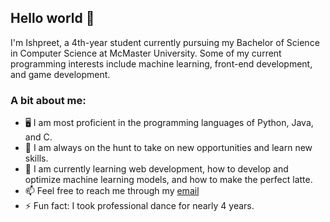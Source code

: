 ## Hello world 👋

I'm Ishpreet, a 4th-year student currently pursuing my Bachelor of Science in Computer Science at McMaster University. Some of my current programming interests include machine learning, front-end development, and game development.

### A bit about me:

- 🖥️ I am most proficient in the programming languages of Python, Java, and C.
- 🔭 I am always on the hunt to take on new opportunities and learn new skills.
- 🌱 I am currently learning web development, how to develop and optimize machine learning models, and how to make the perfect latte. 
- 📫 Feel free to reach me through my [email](mailto:ishpreetnagi@gmail.com)
- ⚡ Fun fact: I took professional dance for nearly 4 years. 

<!--
**IshpreetNagi/IshpreetNagi** is a ✨ _special_ ✨ repository because its `README.md` (this file) appears on your GitHub profile.

Here are some ideas to get you started:

- 🔭 I’m currently working on ...
- 🌱 I’m currently learning ...
- 👯 I’m looking to collaborate on ...
- 🤔 I’m looking for help with ...
- 💬 Ask me about ...
- 📫 How to reach me: ...
- 😄 Pronouns: ...
- ⚡ Fun fact: ...
-->
